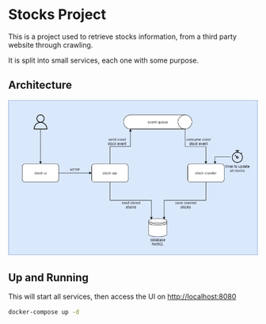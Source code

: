 # Stocks Project

This is a project used to retrieve stocks information, from a third party website through crawling.

It is split into small services, each one with some purpose.

## Architecture
![Architecture](./architecture/stocks-project.drawio.png)

## Up and Running

This will start all services, then access the UI on <http://localhost:8080>

```bash
docker-compose up -d
```
